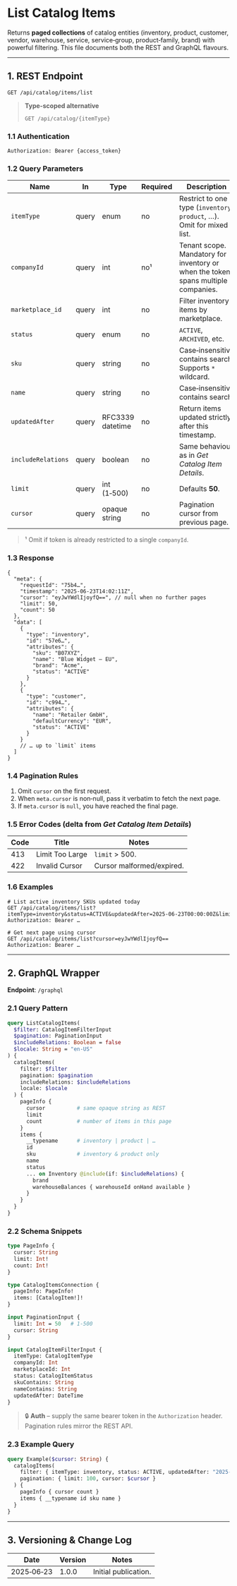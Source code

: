 # List Catalog Items

Returns **paged collections** of catalog entities (inventory, product, customer, vendor, warehouse, service, service‑group, product‑family, brand) with powerful filtering.
This file documents both the REST and GraphQL flavours.

---

## 1. REST Endpoint

```http
GET /api/catalog/items/list
```

> **Type‑scoped alternative**
>
> ```http
> GET /api/catalog/{itemType}
> ```

### 1.1 Authentication

```http
Authorization: Bearer {access_token}
```

### 1.2 Query Parameters

| Name               | In    | Type             | Required | Description                                                                       |
| ------------------ | ----- | ---------------- | -------- | --------------------------------------------------------------------------------- |
| `itemType`         | query | enum             | no       | Restrict to one type (`inventory`, `product`, …). Omit for mixed list.            |
| `companyId`        | query | int              | no¹      | Tenant scope. Mandatory for inventory or when the token spans multiple companies. |
| `marketplace_id`   | query | int              | no       | Filter inventory items by marketplace.                                            |
| `status`           | query | enum             | no       | `ACTIVE`, `ARCHIVED`, etc.                                                        |
| `sku`              | query | string           | no       | Case‑insensitive contains search. Supports `*` wildcard.                          |
| `name`             | query | string           | no       | Case‑insensitive contains search.                                                 |
| `updatedAfter`     | query | RFC3339 datetime | no       | Return items updated strictly after this timestamp.                               |
| `includeRelations` | query | boolean          | no       | Same behaviour as in *Get Catalog Item Details*.                                  |
| `limit`            | query | int (1‑500)      | no       | Defaults **50**.                                                                  |
| `cursor`           | query | opaque string    | no       | Pagination cursor from previous page.                                             |

> ¹ Omit if token is already restricted to a single `companyId`.

### 1.3 Response

```jsonc
{
  "meta": {
    "requestId": "75b4…",
    "timestamp": "2025‑06‑23T14:02:11Z",
    "cursor": "eyJwYWdlIjoyfQ==", // null when no further pages
    "limit": 50,
    "count": 50
  },
  "data": [
    {
      "type": "inventory",
      "id": "57e6…",
      "attributes": {
        "sku": "B07XYZ",
        "name": "Blue Widget – EU",
        "brand": "Acme",
        "status": "ACTIVE"
      }
    },
    {
      "type": "customer",
      "id": "c994…",
      "attributes": {
        "name": "Retailer GmbH",
        "defaultCurrency": "EUR",
        "status": "ACTIVE"
      }
    }
    // … up to `limit` items
  ]
}
```

### 1.4 Pagination Rules

1. Omit `cursor` on the first request.
2. When `meta.cursor` is non‑null, pass it verbatim to fetch the next page.
3. If `meta.cursor` is `null`, you have reached the final page.

### 1.5 Error Codes (delta from *Get Catalog Item Details*)

| Code | Title           | Notes                     |
| ---- | --------------- | ------------------------- |
| 413  | Limit Too Large | `limit` > 500.            |
| 422  | Invalid Cursor  | Cursor malformed/expired. |

### 1.6 Examples

```http
# List active inventory SKUs updated today
GET /api/catalog/items/list?itemType=inventory&status=ACTIVE&updatedAfter=2025‑06‑23T00:00:00Z&limit=100
Authorization: Bearer …
```

```http
# Get next page using cursor
GET /api/catalog/items/list?cursor=eyJwYWdlIjoyfQ==
Authorization: Bearer …
```

---

## 2. GraphQL Wrapper

**Endpoint**: `/graphql`

### 2.1 Query Pattern

```graphql
query ListCatalogItems(
  $filter: CatalogItemFilterInput
  $pagination: PaginationInput
  $includeRelations: Boolean = false
  $locale: String = "en-US"
) {
  catalogItems(
    filter: $filter
    pagination: $pagination
    includeRelations: $includeRelations
    locale: $locale
  ) {
    pageInfo {
      cursor          # same opaque string as REST
      limit
      count           # number of items in this page
    }
    items {
      __typename      # inventory | product | …
      id
      sku             # inventory & product only
      name
      status
      ... on Inventory @include(if: $includeRelations) {
        brand
        warehouseBalances { warehouseId onHand available }
      }
    }
  }
}
```

### 2.2 Schema Snippets

```graphql
type PageInfo {
  cursor: String
  limit: Int!
  count: Int!
}

type CatalogItemsConnection {
  pageInfo: PageInfo!
  items: [CatalogItem!]!
}

input PaginationInput {
  limit: Int = 50   # 1‑500
  cursor: String
}

input CatalogItemFilterInput {
  itemType: CatalogItemType
  companyId: Int
  marketplaceId: Int
  status: CatalogItemStatus
  skuContains: String
  nameContains: String
  updatedAfter: DateTime
}
```

> 🔒 **Auth** – supply the same bearer token in the `Authorization` header.
> Pagination rules mirror the REST API.

### 2.3 Example Query

```graphql
query Example($cursor: String) {
  catalogItems(
    filter: { itemType: inventory, status: ACTIVE, updatedAfter: "2025‑06‑23T00:00:00Z" }
    pagination: { limit: 100, cursor: $cursor }
  ) {
    pageInfo { cursor count }
    items { __typename id sku name }
  }
}
```

---

## 3. Versioning & Change Log

| Date       | Version | Notes                |
| ---------- | ------- | -------------------- |
| 2025‑06‑23 | 1.0.0   | Initial publication. |
